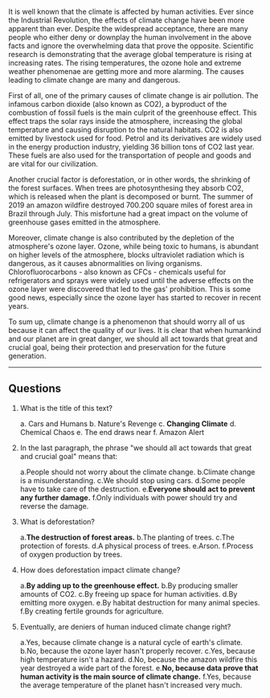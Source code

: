 It is well known that the climate is affected by human activities. Ever since the Industrial Revolution, the effects of climate change have been more apparent than ever. Despite the widespread acceptance, there are many people who either deny or downplay the human involvement in the above facts and ignore the overwhelming data that prove the opposite. Scientific research is demonstrating that the average global temperature is rising at increasing rates. The rising temperatures, the ozone hole and extreme weather phenomenae are getting more and more alarming. The causes leading to climate change are many and dangerous.

First of all, one of the primary causes of climate change is air pollution. The infamous carbon dioxide (also known as CO2), a byproduct of the combustion of fossil fuels is the main culprit of the greenhouse effect. This effect traps the solar rays inside the atmosphere, increasing the global temperature and causing disruption to the natural habitats. CO2 is also emitted by livestock used for food. Petrol and its derivatives are widely used in the energy production industry, yielding 36 billion tons of CO2 last year. These fuels are also used for the transportation of people and goods and are vital for our civilization.

Another crucial factor is deforestation, or in other words, the shrinking of the forest surfaces. When trees are photosynthesing they absorb CO2, which is released when the plant is decomposed or burnt. The summer of 2019 an amazon wildfire destroyed 700.200 square miles of forest area in Brazil through July. This misfortune had a great impact on the volume of greenhouse gases emitted in the atmosphere. 

Moreover, climate change is also contributed by the depletion of the atmosphere's ozone layer. Ozone, while being toxic to humans, is abundant on higher levels of the atmosphere, blocks ultraviolet radiation which is dangerous, as it causes abnormalities on living organisms. Chlorofluorocarbons - also known as CFCs - chemicals useful for refrigerators and sprays were widely used until the adverse effects on the ozone layer were discovered that led to the gas' prohibition. This is some good news, especially since the ozone layer has started to recover in recent years.

To sum up, climate change is a phenomenon that should worry all of us because it can affect the quality of our lives. It is clear that when humankind and our planet are in great danger, we should all act towards that great and crucial goal, being their protection and preservation for the future generation.

---

## Questions

1. What is the title of this text?

    a. Cars and Humans
    b. Nature's Revenge
    c. __Changing Climate__
    d. Chemical Chaos
    e. The end draws near
    f. Amazon Alert

2. In the last paragraph, the phrase "we should all act towards that great and crucial goal" means that:

    a.People should not worry about the climate change.
    b.Climate change is a misunderstanding.
    c.We should stop using cars.
    d.Some people have to take care of the destruction.
    e.__Everyone should act to prevent any further damage.__
    f.Only individuals with power should try and reverse the damage.

3. What is deforestation?

    a.__The destruction of forest areas.__
    b.The planting of trees.
    c.The protection of forests.
    d.A physical process of trees.
    e.Arson.
    f.Process of oxygen production by trees.

4. How does deforestation impact climate change?

    a.__By adding up to the greenhouse effect.__
    b.By producing smaller amounts of CO2.
    c.By freeing up space for human activities.
    d.By emitting more oxygen.
    e.By habitat destruction for many animal species.
    f.By creating fertile grounds for agriculture.

5. Eventually, are deniers of human induced climate change right?

    a.Yes, because climate change is a natural cycle of earth's climate.
    b.No, because the ozone layer hasn't properly recover.
    c.Yes, because high temperature isn't a hazard.
    d.No, because the amazon wildfire this year destroyed a wide part of the forest.
    e.__No, because data prove that human activity is the main source of climate change.__
    f.Yes, because the average temperature of the planet hasn't increased very much.